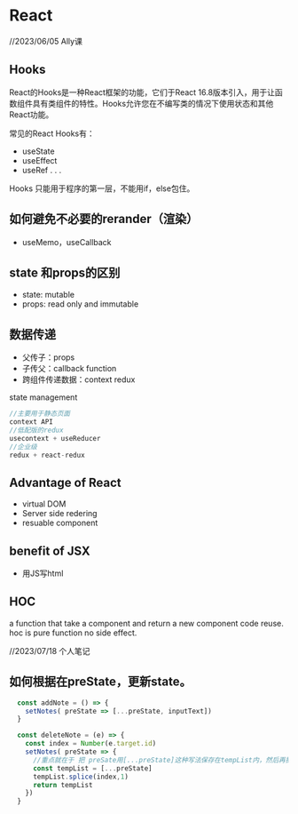 # React

//2023/06/05 Ally课
## Hooks
React的Hooks是一种React框架的功能，它们于React 16.8版本引入，用于让函数组件具有类组件的特性。Hooks允许您在不编写类的情况下使用状态和其他React功能。

常见的React Hooks有：
- useState
- useEffect
- useRef
.
.
.

Hooks 只能用于程序的第一层，不能用if，else包住。

## 如何避免不必要的rerander（渲染）
- useMemo，useCallback

## state 和props的区别
- state: mutable
- props: read only and immutable

## 数据传递
- 父传子：props
- 子传父：callback function
- 跨组件传递数据：context redux

state management

```javaScript
//主要用于静态页面
context API
//低配版的redux
usecontext + useReducer
//企业级
redux + react-redux
```

## Advantage of React
- virtual DOM
- Server side redering
- resuable component

## benefit of JSX
- 用JS写html

## HOC
a function that take a component and return a new component code reuse. hoc is pure function no side effect.

//2023/07/18 个人笔记

## 如何根据在preState，更新state。


```javaScript
  const addNote = () => {
    setNotes( preState => [...preState, inputText])
  }

  const deleteNote = (e) => {
    const index = Number(e.target.id)
    setNotes( preState => { 
      //重点就在于 把 preSate用[...preState]这种写法保存在tempList内，然后再操作tempList后，return tempList
      const tempList = [...preState]
      tempList.splice(index,1)
      return tempList
    })
  }

```